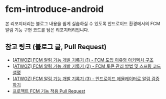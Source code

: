 # fcm-introduce-android
본 리포지터리는 블로그 내용을 쉽게 실습하실 수 있도록 안드로이드 환경에서의 FCM 알림 기능 구현 코드를 담은 리포지터리입니다.

## 참고 링크 (블로그 글, Pull Request)
* [[ATWOZ] FCM 알림 기능 개발 기록기 (1) - FCM 도입 이유와 아키텍처 구조](https://devwriter.tistory.com/49)
* [[ATWOZ] FCM 알림 기능 개발 기록기 (2) - FCM 토큰 관리 방법 및 스프링 코드 설명](https://devwriter.tistory.com/50)
* [[ATWOZ] FCM 알림 기능 개발 기록기 (3) - 안드로이드 에뮬레이터로 알림 검증하기](https://devwriter.tistory.com/51)
* [프로젝트 FCM 기능 적용 Pull Request](https://github.com/sosow0212/atwoz/pull/41)
